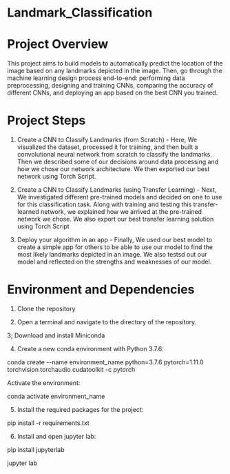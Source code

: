 # Landmark_Classification

# Project Overview

This project aims to  build models to automatically predict the location of the image based on any landmarks depicted in the image. Then, go through the machine learning design process end-to-end: performing data preprocessing, designing and training CNNs, comparing the accuracy of different CNNs, and deploying an app based on the best CNN you trained.

# Project Steps

1. Create a CNN to Classify Landmarks (from Scratch) - Here, We visualized the dataset, processed it for training, and then built a convolutional neural network from scratch to classify the landmarks. Then we  described some of our decisions around data processing and how we chose our network architecture. We then exported our best network using Torch Script.
   
2. Create a CNN to Classify Landmarks (using Transfer Learning) - Next, We investigated different pre-trained models and decided on one to use for this classification task. Along with training and testing this transfer-learned network, we explained how we arrived at the pre-trained network we chose. We also export our best transfer learning solution using Torch Script
   
3. Deploy your algorithm in an app - Finally, We used our best model to create a simple app for others to be able to use our model to find the most likely landmarks depicted in an image. We also testsd out our model  and reflected on the strengths and weaknesses of our model.


# Environment and Dependencies   

1. Clone the repository
   
2. Open a terminal and navigate to the directory of the repository.
   
3; Download and install Miniconda

4. Create a new conda environment with Python 3.7.6:
   
conda create --name environment_name python=3.7.6 pytorch=1.11.0 torchvision torchaudio cudatoolkit -c pytorch

Activate the environment:

conda activate environment_name


5. Install the required packages for the project:

pip install -r requirements.txt

6. Install and open jupyter lab:

pip install jupyterlab 

jupyter lab
